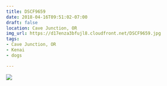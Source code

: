 ```yaml
---
title: DSCF9659
date: 2018-04-16T09:51:02-07:00
draft: false
location: Cave Junction, OR
img_url: https://d17enza3bfujl8.cloudfront.net/DSCF9659.jpg
tags:
- Cave Junction, OR
- Kenai
- dogs

---
```


![](https://d17enza3bfujl8.cloudfront.net/DSCF9659.jpg)

